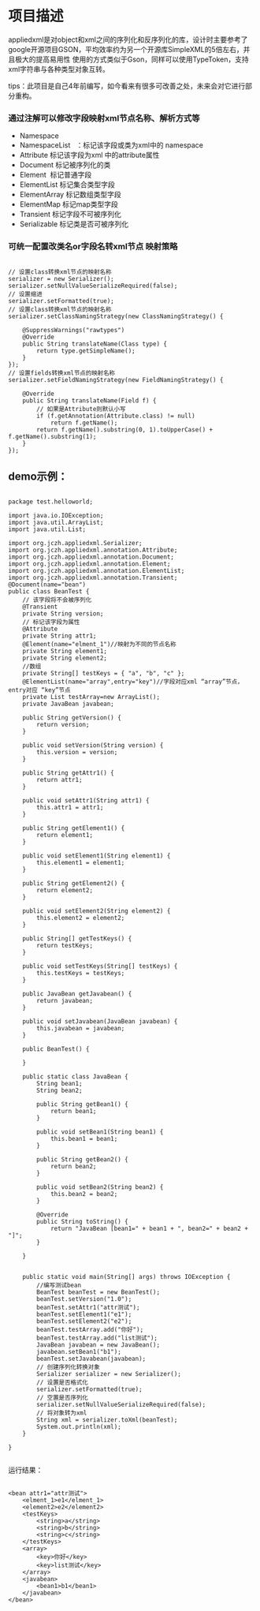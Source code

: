 # 项目描述
appliedxml是对object和xml之间的序列化和反序列化的库，设计时主要参考了google开源项目GSON，平均效率约为另一个开源库SimpleXML的5倍左右，并且极大的提高易用性
使用的方式类似于Gson，同样可以使用TypeToken，支持xml字符串与各种类型对象互转。

tips：此项目是自己4年前编写，如今看来有很多可改善之处，未来会对它进行部分重构。

### 通过注解可以修改字段映射xml节点名称、解析方式等


* Namespace
* NamespaceList   ：标记该字段或类为xml中的 namespace
* Attribute 标记该字段为xml 中的attribute属性
* Document 标记被序列化的类 
* Element  标记普通字段
* ElementList 标记集合类型字段
* ElementArray  标记数组类型字段
* ElementMap  标记map类型字段
* Transient 标记字段不可被序列化
* Serializable 标记类是否可被序列化

### 可统一配置改类名or字段名转xml节点 映射策略

<pre><code>
// 设置class转换xml节点的映射名称
serializer = new Serializer();
serializer.setNullValueSerializeRequired(false);
// 设置缩进
serializer.setFormatted(true);
// 设置class转换xml节点的映射名称
serializer.setClassNamingStrategy(new ClassNamingStrategy() {

	@SuppressWarnings("rawtypes")
	@Override
	public String translateName(Class type) {
		return type.getSimpleName();
	}
});
// 设置fields转换xml节点的映射名称
serializer.setFieldNamingStrategy(new FieldNamingStrategy() {

	@Override
	public String translateName(Field f) {
		// 如果是Attribute则默认小写
		if (f.getAnnotation(Attribute.class) != null)
			return f.getName();
		return f.getName().substring(0, 1).toUpperCase() + f.getName().substring(1);
	}
});
</code></pre>		

## demo示例：


<pre><code>
package test.helloworld;

import java.io.IOException;
import java.util.ArrayList;
import java.util.List;

import org.jczh.appliedxml.Serializer;
import org.jczh.appliedxml.annotation.Attribute;
import org.jczh.appliedxml.annotation.Document;
import org.jczh.appliedxml.annotation.Element;
import org.jczh.appliedxml.annotation.ElementList;
import org.jczh.appliedxml.annotation.Transient;
@Document(name="bean")
public class BeanTest {
	// 该字段将不会被序列化
	@Transient
	private String version;
	// 标记该字段为属性
	@Attribute
	private String attr1;
	@Element(name="elment_1")//映射为不同的节点名称
	private String element1;
	private String element2;
	//数组
	private String[] testKeys = { "a", "b", "c" };
	@ElementList(name="array",entry="key")//字段对应xml “array”节点，entry对应 “key”节点
	private List<String> testArray=new ArrayList<String>();
	private JavaBean javabean;

	public String getVersion() {
		return version;
	}

	public void setVersion(String version) {
		this.version = version;
	}

	public String getAttr1() {
		return attr1;
	}

	public void setAttr1(String attr1) {
		this.attr1 = attr1;
	}

	public String getElement1() {
		return element1;
	}

	public void setElement1(String element1) {
		this.element1 = element1;
	}

	public String getElement2() {
		return element2;
	}

	public void setElement2(String element2) {
		this.element2 = element2;
	}

	public String[] getTestKeys() {
		return testKeys;
	}

	public void setTestKeys(String[] testKeys) {
		this.testKeys = testKeys;
	}

	public JavaBean getJavabean() {
		return javabean;
	}

	public void setJavabean(JavaBean javabean) {
		this.javabean = javabean;
	}

	public BeanTest() {

	}

	public static class JavaBean {
		String bean1;
		String bean2;

		public String getBean1() {
			return bean1;
		}

		public void setBean1(String bean1) {
			this.bean1 = bean1;
		}

		public String getBean2() {
			return bean2;
		}

		public void setBean2(String bean2) {
			this.bean2 = bean2;
		}

		@Override
		public String toString() {
			return "JavaBean [bean1=" + bean1 + ", bean2=" + bean2 + "]";
		}

	}
	

	public static void main(String[] args) throws IOException {
		//编写测试bean
		BeanTest beanTest = new BeanTest();
		beanTest.setVersion("1.0");
		beanTest.setAttr1("attr测试");
		beanTest.setElement1("e1");
		beanTest.setElement2("e2");
		beanTest.testArray.add("你好");
		beanTest.testArray.add("list测试");
		JavaBean javabean = new JavaBean();
		javabean.setBean1("b1");
		beanTest.setJavabean(javabean);
		// 创建序列化转换对象
		Serializer serializer = new Serializer();
		// 设置是否格式化
		serializer.setFormatted(true);
		// 空置是否序列化
		serializer.setNullValueSerializeRequired(false);
		// 将对象转为xml
		String xml = serializer.toXml(beanTest);
		System.out.println(xml);
	}

}

</code></pre>

运行结果：
<pre><code>
&lt;bean attr1=&quot;attr测试&quot;&gt;
    &lt;elment_1&gt;e1&lt;/elment_1&gt;
    &lt;element2&gt;e2&lt;/element2&gt;
    &lt;testKeys&gt;
        &lt;string&gt;a&lt;/string&gt;
        &lt;string&gt;b&lt;/string&gt;
        &lt;string&gt;c&lt;/string&gt;
    &lt;/testKeys&gt;
    &lt;array&gt;
        &lt;key&gt;你好&lt;/key&gt;
        &lt;key&gt;list测试&lt;/key&gt;
    &lt;/array&gt;
    &lt;javabean&gt;
        &lt;bean1&gt;b1&lt;/bean1&gt;
    &lt;/javabean&gt;
&lt;/bean&gt;

</code></pre>
